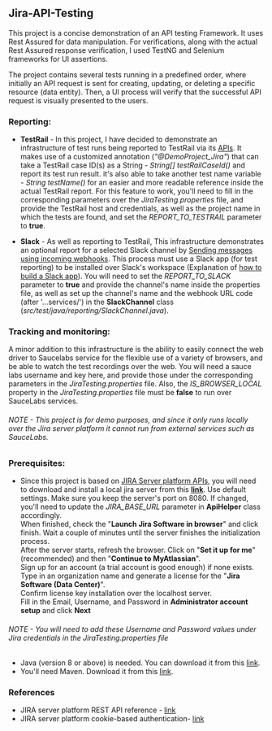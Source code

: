 ## Jira-API-Testing
This project is a concise demonstration of an API testing Framework. It uses Rest Assured for data manipulation. 
For verifications, along with the actual Rest Assured response verification, I used TestNG and Selenium frameworks for UI assertions.

The project contains several tests running in a predefined order, where initially an API request is sent for creating, updating, 
or deleting a specific resource (data entity). Then, a UI process will verify that the successful API request is visually presented to the users.

### Reporting:
* **TestRail** - In this project, I have decided to demonstrate an infrastructure of test runs being reported to TestRail via its [APIs][testrail api].
It makes use of a customized annotation (_"@DemoProject_Jira"_) that can take a TestRail case ID(s) as a String - _String[] testRailCaseId()_ and 
report its test run result. it's also able to take another test name variable - _String testName()_ for an easier and more readable reference inside 
the actual TestRail report. For this feature to work, you'll need to fill in the corresponding parameters over the _JiraTesting.properties_ file, and
provide the TestRail host and credentials, as well as the project name in which the tests are found, and set the _REPORT_TO_TESTRAIL_ parameter to **true**.  


* **Slack** - As well as reporting to TestRail, This infrastructure demonstrates an optional report for a selected Slack channel by 
[Sending messages using incoming webhooks][slack webhook].
This process must use a Slack app (for test reporting) to be installed over Slack's workspace (Explanation of [how to build a Slack app][slack app]).
You will need to set the _REPORT_TO_SLACK_ parameter to **true** and provide the channel's name inside the properties file, as well as set up the channel's 
name and the webhook URL code (after '...services/') in the **SlackChannel** class (_src/test/java/reporting/SlackChannel.java_). 


### Tracking and monitoring:
A minor addition to this infrastructure is the ability to easily connect the web driver to Saucelabs service for the flexible use of a variety of browsers,
and be able to watch the test recordings over the web. You will need a sauce labs username and key here, and provide those under the corresponding parameters in the _JiraTesting.properties_ file.
Also, the _IS_BROWSER_LOCAL_ property in the _JiraTesting.properties_ file must be **false** to run over SauceLabs services.  
###### NOTE - This project is for demo purposes, and since it only runs locally over the Jira server platform it cannot run from external services such as SauceLabs.  

### Prerequisites:
* Since this project is based on [JIRA Server platform APIs][jira server platform api], you will need to download and install 
a local jira server from this [**link**](https://www.atlassian.com/software/jira/update). Use default settings. Make sure you keep the server's port on 8080. If changed, you'll need to update the 
_JIRA_BASE_URL_ parameter in **ApiHelper** class accordingly.  
When finished, check the "**Launch Jira Software in browser**" and click finish. Wait a couple of minutes until the server finishes the initialization process.  
After the server starts, refresh the browser. Click on "**Set it up for me**" (recommended) and then "**Continue to MyAtlassian**".  
Sign up for an account (a trial account is good enough) if none exists.  
Type in an organization name and generate a license for the "**Jira Software (Data Center)**".  
Confirm license key installation over the localhost server.  
Fill in the Email, Username, and Password in **Administrator account setup** and click **Next** 
###### NOTE - You will need to add these Username and Password values under Jira credentials in the _JiraTesting.properties_ file

* Java (version 8 or above) is needed. You can download it from this [link](https://www.oracle.com/il-en/java/technologies/downloads/).
* You'll need Maven. Download it from this [link](https://maven.apache.org/download.cgi).

### References
* JIRA server platform REST API reference - [link][jira server platform api]
* JIRA server platform cookie-based authentication- [link][cookie-based auth]

[jira server platform api]: https://docs.atlassian.com/software/jira/docs/api/REST/7.6.1/
[cookie-based auth]: https://developer.atlassian.com/server/jira/platform/cookie-based-authentication/
[testrail api]: https://support.testrail.com/hc/en-us/categories/7076541806228-API-Manual
[slack webhook]: https://api.slack.com/messaging/webhooks
[slack app]: https://support.testrail.com/hc/en-us/categories/7076541806228-API-Manual
